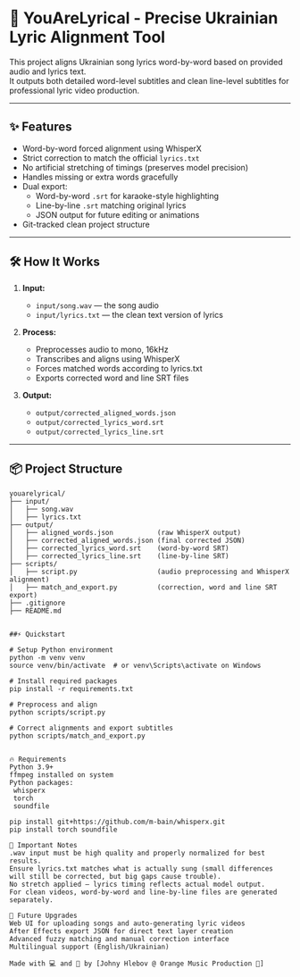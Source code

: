 # 🎵 YouAreLyrical - Precise Ukrainian Lyric Alignment Tool

This project aligns Ukrainian song lyrics word-by-word based on provided audio and lyrics text.  
It outputs both detailed word-level subtitles and clean line-level subtitles for professional lyric video production.

---

## ✨ Features
- Word-by-word forced alignment using WhisperX
- Strict correction to match the official `lyrics.txt`
- No artificial stretching of timings (preserves model precision)
- Handles missing or extra words gracefully
- Dual export:
  - Word-by-word `.srt` for karaoke-style highlighting
  - Line-by-line `.srt` matching original lyrics
  - JSON output for future editing or animations
- Git-tracked clean project structure

---

## 🛠 How It Works

1. **Input:**  
   - `input/song.wav` — the song audio
   - `input/lyrics.txt` — the clean text version of lyrics

2. **Process:**  
   - Preprocesses audio to mono, 16kHz
   - Transcribes and aligns using WhisperX
   - Forces matched words according to lyrics.txt
   - Exports corrected word and line SRT files

3. **Output:**  
   - `output/corrected_aligned_words.json`
   - `output/corrected_lyrics_word.srt`
   - `output/corrected_lyrics_line.srt`

---

## 📦 Project Structure

```plaintext
youarelyrical/
├── input/
│   ├── song.wav
│   ├── lyrics.txt
├── output/
│   ├── aligned_words.json           (raw WhisperX output)
│   ├── corrected_aligned_words.json (final corrected JSON)
│   ├── corrected_lyrics_word.srt    (word-by-word SRT)
│   ├── corrected_lyrics_line.srt    (line-by-line SRT)
├── scripts/
│   ├── script.py                    (audio preprocessing and WhisperX alignment)
│   ├── match_and_export.py          (correction, word and line SRT export)
├── .gitignore
├── README.md


##⚡ Quickstart

# Setup Python environment
python -m venv venv
source venv/bin/activate  # or venv\Scripts\activate on Windows

# Install required packages
pip install -r requirements.txt

# Preprocess and align
python scripts/script.py

# Correct alignments and export subtitles
python scripts/match_and_export.py


🔥 Requirements
Python 3.9+
ffmpeg installed on system
Python packages:
 whisperx
 torch
 soundfile

pip install git+https://github.com/m-bain/whisperx.git
pip install torch soundfile

📢 Important Notes
.wav input must be high quality and properly normalized for best results.
Ensure lyrics.txt matches what is actually sung (small differences will still be corrected, but big gaps cause trouble).
No stretch applied — lyrics timing reflects actual model output.
For clean videos, word-by-word and line-by-line files are generated separately.

🚀 Future Upgrades
Web UI for uploading songs and auto-generating lyric videos
After Effects export JSON for direct text layer creation
Advanced fuzzy matching and manual correction interface
Multilingual support (English/Ukrainian)

Made with 💻 and 🎵 by [Johny Hlebov @ Orange Music Production 🍊]
